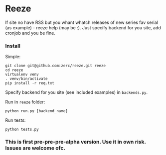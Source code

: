 Reeze
=====================

If site no have RSS but you whant whatch releases of new series fav serial (as example) - reeze help (may be :). Just specify backend for you site, add cronjob and you be fine.

### Install
Simple:

    git clone git@github.com:zerc/reeze.git reeze
    cd reeze
    virtualenv venv
    . venv/bin/activate
    pip install -r req.txt
    

Specify backend for you site (see included examples) in `backends.py`.

Run in `reeze` folder:

    python run.py [backend_name]

Run tests:
    
    python tests.py

### This is first pre-pre-pre-alpha version. Use it in own risk. Issues are welcome ofc.
